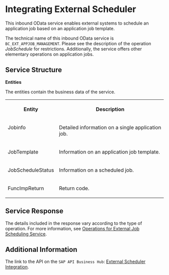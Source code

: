 <!-- loio61ad00559ce7498a97f4a6dcfc1fcb8d -->

# Integrating External Scheduler

This inbound OData service enables external systems to schedule an application job based on an application job template.

The technical name of this inbound OData service is `BC_EXT_APPJOB_MANAGEMENT`. Please see the description of the operation *JobSchedule* for restrictions. Additionally, the service offers other elementary operations on application jobs.



<a name="loio61ad00559ce7498a97f4a6dcfc1fcb8d__section_gv2_zws_jwb"/>

## Service Structure

**Entities**

The entities contain the business data of the service.


<table>
<tr>
<th valign="top">

Entity



</th>
<th valign="top">

Description



</th>
</tr>
<tr>
<td valign="top">

Jobinfo



</td>
<td valign="top">

Detailed information on a single application job.



</td>
</tr>
<tr>
<td valign="top">

JobTemplate



</td>
<td valign="top">

Information on an application job template.



</td>
</tr>
<tr>
<td valign="top">

JobScheduleStatus



</td>
<td valign="top">

Information on a scheduled job.



</td>
</tr>
<tr>
<td valign="top">

FuncImpReturn



</td>
<td valign="top">

Return code.



</td>
</tr>
</table>



<a name="loio61ad00559ce7498a97f4a6dcfc1fcb8d__section_djy_zws_jwb"/>

## Service Response

The details included in the response vary according to the type of operation. For more information, see [Operations for External Job Scheduling Service](operations-for-external-job-scheduling-service-cbeb209.md).



<a name="loio61ad00559ce7498a97f4a6dcfc1fcb8d__section_emr_pxs_jwb"/>

## Additional Information

The link to the API on the `SAP API Business Hub`: [External Scheduler Integration](https://api.sap.com/api/BC_EXT_APPJOB_MANAGEMENT/overview).

